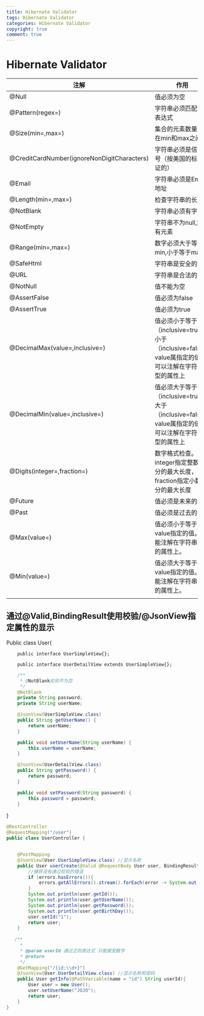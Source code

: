 ```yaml
---
title: Hibernate Validator
tags: Hibernate Validator
categories: Hibernate Validator
copyright: true
comment: true
---
```


# Hibernate Validator

| 注解                                        | 作用                                                         |
| ------------------------------------------- | ------------------------------------------------------------ |
| @Null                                       | 值必须为空                                                   |
| @Pattern(regex=)                            | 字符串必须匹配正则表达式                                     |
| @Size(min=,max=)                            | 集合的元素数量必须在min和max之间                             |
| @CreditCardNumber(ignoreNonDigitCharacters) | 字符串必须是信用卡号（按美国的标准验证的）                   |
| @Email                                      | 字符串必须是Email地址                                        |
| @Length(min=,max=)                          | 检查字符串的长度                                             |
| @NotBlank                                   | 字符串必须有字符                                             |
| @NotEmpty                                   | 字符串不为null,集合有元素                                    |
| @Range(min=,max=)                           | 数字必须大于等于min,小于等于max                              |
| @SafeHtml                                   | 字符串是安全的html                                           |
| @URL                                        | 字符串是合法的URL                                            |
| @NotNull                                    | 值不能为空                                                   |
| @AssertFalse                                | 值必须为false                                                |
| @AssertTrue                                 | 值必须为true                                                 |
| @DecimalMax(value=,inclusive=)              | 值必须小于等于（inclusive=true）/小于（inclusive=false）value属指定的值，可以注解在字符串类型的属性上 |
| @DecimalMin(value=,inclusive=)              | 值必须大于等于（inclusive=true）/大于（inclusive=false）value属指定的值，可以注解在字符串类型的属性上 |
| @Digits(integer=,fraction=)                 | 数字格式检查。integer指定整数部分的最大长度，fraction指定小数部分的最大长度 |
| @Future                                     | 值必须是未来的日期                                           |
| @Past                                       | 值必须是过去的日期                                           |
| @Max(value=)                                | 值必须小于等于value指定的值。不能注解在字符串类型的属性上。  |
| @Min(value=)                                | 值必须大于等于value指定的值。不能注解在字符串类型的属性上。  |
|                                             |                                                              |

## 通过@Valid,BindingResult使用校验/@JsonView指定属性的显示

Public class User{

```
    public interface UserSimpleView{};

    public interface UserDetailView extends UserSimpleView{};
```

```java
    /**
     * @NotBlank校验不为空
     */
	@NotBlank
	private String password;
	private String userName;

	@JsonView(UserSimpleView.class)
	public String getUserName() {
		return userName;
	}

	public void setUserName(String userName) {
		this.userName = userName;
	}

	@JsonView(UserDetailView.class)
	public String getPassword() {
		return password;
	}

	public void setPassword(String password) {
		this.password = password;
	}
```

}



```java
@RestController
@RequestMapping("/user")
public class UserController {


	@PostMapping
	@JsonView(User.UserSimpleView.class) //显示名称
	public User userCreate(@Valid @RequestBody User user, BindingResult errors){
		//捕获没有通过校验的错误
		if (errors.hasErrors()){
			errors.getAllErrors().stream().forEach(error -> System.out.println(error.getDefaultMessage()));
		}
		System.out.println(user.getId());
		System.out.println(user.getUserName());
		System.out.println(user.getPassword());
		System.out.println(user.getBirthDay());
		user.setId("1");
		return user;
	}
    
   /**
	 *
	 * @param userId 通过正则表达式 只能接受数字
	 * @return
	 */
	@GetMapping("/{id:\\d+}")
	@JsonView(User.UserDetailView.class) //显示名称和密码
	public User getInfo(@PathVariable(name = "id") String userId){
		User user = new User();
		user.setUserName("JOJO");
		return user;
	}
}
```